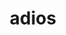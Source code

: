 ---
title: "adios"
layout: cache
categories: [package, develop-2025-04-13]
meta: {"compilers": ["cce@18.0.0", "gcc@11.4.0", "intel-oneapi-compilers@2025.1.0"], "num_specs": 3, "num_specs_by_stack": {"e4s": 1, "e4s-cray-rhel": 1, "e4s-oneapi": 1, "root": 3}, "oss": ["rhel8", "ubuntu22.04"], "platforms": ["linux"], "stacks": ["e4s", "e4s-cray-rhel", "e4s-oneapi", "root"], "targets": ["x86_64_v3"], "versions": ["1.13.1"]}
spec_details: [{"compiler": "intel-oneapi-compilers@2025.1.0", "hash": "sk3yl4tpik4dhtl6w5t6xu2ccpt5jlft", "os": "ubuntu22.04", "platform": "linux", "size": "-", "stacks": ["e4s-oneapi", "root"], "target": "x86_64_v3", "variants": ["+blosc", "build_system=autotools", "~bzip2", "~fortran", "~hdf5", "~infiniband", "+lz4", "+mpi", "~netcdf", "patches:=8ae17f6,aea47e5,d24b79b", "+shared", "staging:=none", "+sz", "~szip", "+zfp", "+zlib"], "versions": ["1.13.1"]}, {"compiler": "gcc@11.4.0", "hash": "vs4loamj5aheafa4544hfczmvnleudka", "os": "ubuntu22.04", "platform": "linux", "size": "-", "stacks": ["e4s", "root"], "target": "x86_64_v3", "variants": ["+blosc", "build_system=autotools", "~bzip2", "~fortran", "~hdf5", "~infiniband", "+lz4", "+mpi", "~netcdf", "patches:=8ae17f6,aea47e5,d24b79b", "+shared", "staging:=none", "+sz", "~szip", "+zfp", "+zlib"], "versions": ["1.13.1"]}, {"compiler": "cce@18.0.0", "hash": "xqla4hrnfydlns45goaj4u7buwacwcm7", "os": "rhel8", "platform": "linux", "size": "-", "stacks": ["e4s-cray-rhel", "root"], "target": "x86_64_v3", "variants": ["+blosc", "build_system=autotools", "~bzip2", "~fortran", "~hdf5", "~infiniband", "+lz4", "+mpi", "~netcdf", "patches:=8ae17f6,aea47e5,d24b79b", "+shared", "staging:=none", "+sz", "~szip", "+zfp", "+zlib"], "versions": ["1.13.1"]}]
---